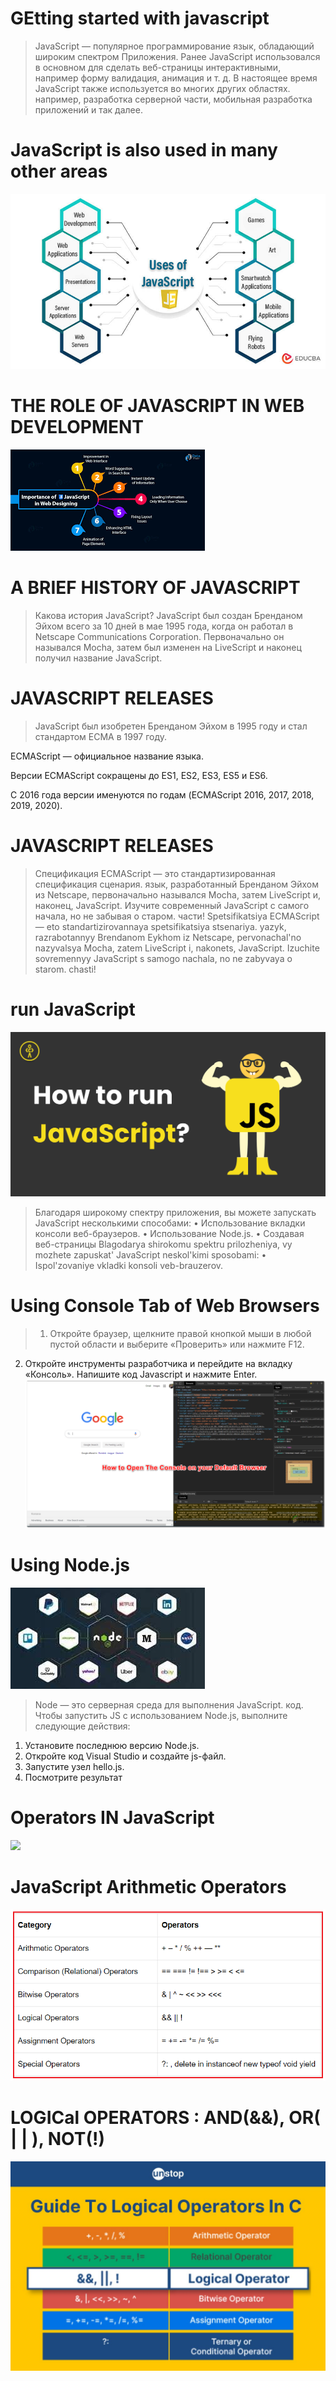 # GEtting started with javascript 
> JavaScript — популярное программирование
язык, обладающий широким спектром
Приложения.
Ранее JavaScript использовался в основном для
сделать веб-страницы интерактивными, например форму
валидация, анимация и т. д. В настоящее время
JavaScript также используется во многих других областях.
например, разработка серверной части, мобильная
разработка приложений и так далее.
# JavaScript is also used in many other areas
![](/Uses-of-JavaScript-1.jpg)
# THE ROLE OF JAVASCRIPT IN WEB DEVELOPMENT
![](/Без%20названия.png)
# A BRIEF HISTORY OF JAVASCRIPT
>Какова история JavaScript? JavaScript был создан Бренданом Эйхом всего за 10 дней в мае 1995 года, когда он работал в Netscape Communications Corporation. Первоначально он назывался Mocha, затем был изменен на LiveScript и наконец получил название JavaScript.
# JAVASCRIPT RELEASES 
>JavaScript был изобретен Бренданом Эйхом в 1995 году и стал стандартом ECMA в 1997 году.

ECMAScript — официальное название языка.

Версии ECMAScript сокращены до ES1, ES2, ES3, ES5 и ES6.

С 2016 года версии именуются по годам (ECMAScript 2016, 2017, 2018, 2019, 2020).
# JAVASCRIPT RELEASES 
>Спецификация ECMAScript — это стандартизированная спецификация сценария.
язык, разработанный Бренданом Эйхом из Netscape, первоначально назывался Mocha, затем
LiveScript и, наконец, JavaScript.
Изучите современный JavaScript с самого начала, но не забывая о старом.
части!
Spetsifikatsiya ECMAScript — eto standartizirovannaya spetsifikatsiya stsenariya.
yazyk, razrabotannyy Brendanom Eykhom iz Netscape, pervonachal'no nazyvalsya Mocha, zatem
LiveScript i, nakonets, JavaScript.
Izuchite sovremennyy JavaScript s samogo nachala, no ne zabyvaya o starom.
chasti!
# run JavaScript
![](/banner-4.png)
>Благодаря широкому спектру
приложения, вы можете запускать
JavaScript несколькими способами:
• Использование вкладки консоли веб-браузеров.
• Использование Node.js.
• Создавая веб-страницы
Blagodarya shirokomu spektru
prilozheniya, vy mozhete zapuskat'
JavaScript neskol'kimi sposobami:
• Ispol'zovaniye vkladki konsoli veb-brauzerov.
# Using Console Tab of Web Browsers
>1. Откройте браузер, щелкните правой кнопкой мыши в любой пустой области и выберите «Проверить» или нажмите F12.
2. Откройте инструменты разработчика и перейдите на вкладку «Консоль». Напишите код Javascript и нажмите Enter.
![](/how-to-open-browser-console-1.png)
# Using Node.js
![](/Без%20названия1.jpg)
>Node — это серверная среда для выполнения JavaScript.
код. Чтобы запустить JS с использованием Node.js, выполните следующие действия:
1. Установите последнюю версию Node.js.
2. Откройте код Visual Studio и создайте js-файл.
3. Запустите узел hello.js.
4. Посмотрите результат
# Operators IN JavaScript
![](/Operators_In_JavaScript_10.avif)
# JavaScript Arithmetic Operators
![](/JavaScript-Operators.png)
# LOGICal OPERATORS : AND(&&), OR( | | ), NOT(!)
![](/65641feec0764_everything_you_need_to_know_about_git_log_command.jpg)








